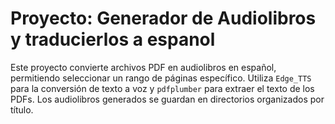 # Proyecto: Generador de Audiolibros y traducierlos a espanol

Este proyecto convierte archivos PDF en audiolibros en español, permitiendo seleccionar un rango de páginas específico. Utiliza `Edge_TTS` para la conversión de texto a voz y `pdfplumber` para extraer el texto de los PDFs. Los audiolibros generados se guardan en directorios organizados por título.

